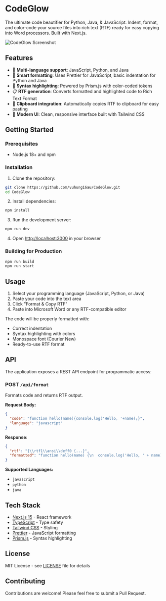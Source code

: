 # CodeGlow

The ultimate code beautifier for Python, Java, & JavaScript. Indent, format, and color-code your source files into rich text (RTF) ready for easy copying into Word processors. Built with Next.js.

![CodeGlow Screenshot](https://github.com/user-attachments/assets/fe53b4a0-385a-462a-bccf-73cafecc91e1)

## Features

- 🎨 **Multi-language support**: JavaScript, Python, and Java
- 🔧 **Smart formatting**: Uses Prettier for JavaScript, basic indentation for Python and Java
- 🌈 **Syntax highlighting**: Powered by Prism.js with color-coded tokens
- 📋 **RTF generation**: Converts formatted and highlighted code to Rich Text Format
- 📲 **Clipboard integration**: Automatically copies RTF to clipboard for easy pasting
- 💅 **Modern UI**: Clean, responsive interface built with Tailwind CSS

## Getting Started

### Prerequisites

- Node.js 18+ and npm

### Installation

1. Clone the repository:
```bash
git clone https://github.com/vuhung16au/CodeGlow.git
cd CodeGlow
```

2. Install dependencies:
```bash
npm install
```

3. Run the development server:
```bash
npm run dev
```

4. Open [http://localhost:3000](http://localhost:3000) in your browser

### Building for Production

```bash
npm run build
npm run start
```

## Usage

1. Select your programming language (JavaScript, Python, or Java)
2. Paste your code into the text area
3. Click "Format & Copy RTF"
4. Paste into Microsoft Word or any RTF-compatible editor

The code will be properly formatted with:
- Correct indentation
- Syntax highlighting with colors
- Monospace font (Courier New)
- Ready-to-use RTF format

## API

The application exposes a REST API endpoint for programmatic access:

### POST `/api/format`

Formats code and returns RTF output.

**Request Body:**
```json
{
  "code": "function hello(name){console.log('Hello, '+name);}",
  "language": "javascript"
}
```

**Response:**
```json
{
  "rtf": "{\\rtf1\\ansi\\deff0 {...}",
  "formatted": "function hello(name) {\n  console.log('Hello, ' + name);\n}\n"
}
```

**Supported Languages:**
- `javascript`
- `python`
- `java`

## Tech Stack

- [Next.js 15](https://nextjs.org/) - React framework
- [TypeScript](https://www.typescriptlang.org/) - Type safety
- [Tailwind CSS](https://tailwindcss.com/) - Styling
- [Prettier](https://prettier.io/) - JavaScript formatting
- [Prism.js](https://prismjs.com/) - Syntax highlighting

## License

MIT License - see [LICENSE](LICENSE) file for details

## Contributing

Contributions are welcome! Please feel free to submit a Pull Request.
